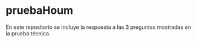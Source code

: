 # pruebaHoum
En este repositorio se incluye la respuesta a las 3 preguntas mostradas en la prueba técnica.
